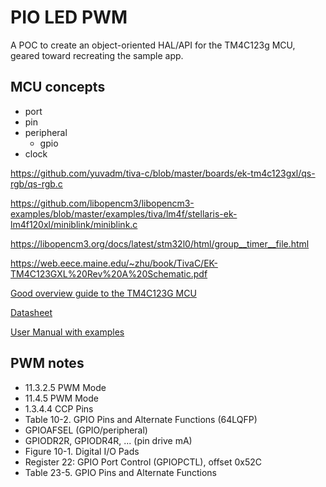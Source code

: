 # PIO LED PWM
A POC to create an object-oriented HAL/API for the TM4C123g MCU,
geared toward recreating the sample app.

## MCU concepts
- port
- pin
- peripheral
  - gpio
- clock

https://github.com/yuvadm/tiva-c/blob/master/boards/ek-tm4c123gxl/qs-rgb/qs-rgb.c

https://github.com/libopencm3/libopencm3-examples/blob/master/examples/tiva/lm4f/stellaris-ek-lm4f120xl/miniblink/miniblink.c

https://libopencm3.org/docs/latest/stm32l0/html/group__timer__file.html

https://web.eece.maine.edu/~zhu/book/TivaC/EK-TM4C123GXL%20Rev%20A%20Schematic.pdf

[Good overview guide to the TM4C123G MCU](https://microcontrollerslab.com/introduction-tiva-tm4c123g-launchpad/)

[Datasheet](https://www.ti.com/lit/ds/symlink/tm4c123gh6pm.pdf)

[User Manual with examples](https://www.ti.com/seclit/ml/ssqu015/ssqu015.pdf)

## PWM notes
- 11.3.2.5 PWM Mode
- 11.4.5 PWM Mode
- 1.3.4.4 CCP Pins
- Table 10-2. GPIO Pins and Alternate Functions (64LQFP)
- GPIOAFSEL (GPIO/peripheral)
- GPIODR2R, GPIODR4R, ... (pin drive mA)
- Figure 10-1. Digital I/O Pads
- Register 22: GPIO Port Control (GPIOPCTL), offset 0x52C
- Table 23-5. GPIO Pins and Alternate Functions

